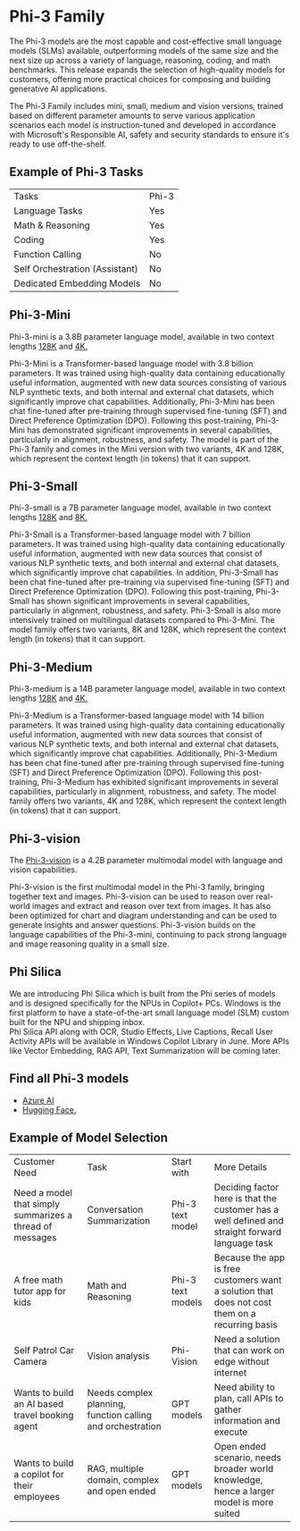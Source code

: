 # **Phi-3 Family**

The Phi-3 models are the most capable and cost-effective small language models (SLMs) available, outperforming models of the same size and the next size up across a variety of language, reasoning, coding, and math benchmarks. This release expands the selection of high-quality models for customers, offering more practical choices for composing and building generative AI applications.

The Phi-3 Family includes mini, small, medium and vision versions, trained based on different parameter amounts to serve various application scenarios each model is instruction-tuned and developed in accordance with Microsoft's Responsible AI, safety and security standards to ensure it's ready to use off-the-shelf.

## Example of Phi-3 Tasks
| | |
|-|-|
|Tasks|Phi-3|
|Language Tasks|Yes|
|Math & Reasoning|Yes|
|Coding|Yes|
|Function Calling|No|
|Self Orchestration (Assistant)|No|
|Dedicated Embedding Models|No|

## **Phi-3-Mini**

Phi-3-mini is a 3.8B parameter language model, available in two context lengths [128K](https://aka.ms/phi3-mini-128k-azure-ai) and [4K.](https://aka.ms/phi3-mini-4k-azure-ai)  

Phi-3-Mini is a Transformer-based language model with 3.8 billion parameters. It was trained using high-quality data containing educationally useful information, augmented with new data sources consisting of various NLP synthetic texts, and both internal and external chat datasets, which significantly improve chat capabilities. Additionally, Phi-3-Mini has been chat fine-tuned after pre-training through supervised fine-tuning (SFT) and Direct Preference Optimization (DPO). Following this post-training, Phi-3-Mini has demonstrated significant improvements in several capabilities, particularly in alignment, robustness, and safety. The model is part of the Phi-3 family and comes in the Mini version with two variants, 4K and 128K, which represent the context length (in tokens) that it can support.

## **Phi-3-Small**

Phi-3-small is a 7B parameter language model, available in two context lengths [128K](https://aka.ms/phi3-small-128k-azure-ai) and [8K.](https://aka.ms/phi3-small-8k-azure-ai)

Phi-3-Small is a Transformer-based language model with 7 billion parameters. It was trained using high-quality data containing educationally useful information, augmented with new data sources that consist of various NLP synthetic texts, and both internal and external chat datasets, which significantly improve chat capabilities. In addition, Phi-3-Small has been chat fine-tuned after pre-training via supervised fine-tuning (SFT) and Direct Preference Optimization (DPO). Following this post-training, Phi-3-Small has shown significant improvements in several capabilities, particularly in alignment, robustness, and safety. Phi-3-Small is also more intensively trained on multilingual datasets compared to Phi-3-Mini. The model family offers two variants, 8K and 128K, which represent the context length (in tokens) that it can support.

## **Phi-3-Medium**

Phi-3-medium is a 14B parameter language model, available in two context lengths [128K](https://aka.ms/phi3-medium-128k-azure-ai) and [4K.](https://aka.ms/phi3-medium-4k-azure-ai)

Phi-3-Medium is a Transformer-based language model with 14 billion parameters. It was trained using high-quality data containing educationally useful information, augmented with new data sources that consist of various NLP synthetic texts, and both internal and external chat datasets, which significantly improve chat capabilities. Additionally, Phi-3-Medium has been chat fine-tuned after pre-training through supervised fine-tuning (SFT) and Direct Preference Optimization (DPO). Following this post-training, Phi-3-Medium has exhibited significant improvements in several capabilities, particularly in alignment, robustness, and safety. The model family offers two variants, 4K and 128K, which represent the context length (in tokens) that it can support.

## **Phi-3-vision**

The [Phi-3-vision](https://aka.ms/phi3-vision-128k-azure-ai) is a 4.2B parameter multimodal model with language and vision capabilities.  

Phi-3-vision is the first multimodal model in the Phi-3 family, bringing together text and images. Phi-3-vision can be used to reason over real-world images and extract and reason over text from images. It has also been optimized for chart and diagram understanding and can be used to generate insights and answer questions. Phi-3-vision builds on the language capabilities of the Phi-3-mini, continuing to pack strong language and image reasoning quality in a small size.  

## **Phi Silica**
We are introducing Phi Silica which is built from the Phi series of models and is designed specifically for the NPUs in Copilot+ PCs. Windows is the first platform to have a state-of-the-art small language model (SLM) custom built for the NPU and shipping inbox.   
Phi Silica API along with OCR, Studio Effects, Live Captions, Recall User Activity APIs will be available in Windows Copilot Library in June. More APIs like Vector Embedding, RAG API, Text Summarization will be coming later. 

## **Find all Phi-3 models** 

- [Azure AI](https://aka.ms/phi3-azure-ai) 
- [Hugging Face.](https://aka.ms/phi3-hf) 

## Example of Model Selection 

| | | | |
|-|-|-|-|
|Customer Need|Task|Start with|More Details|
|Need a model that simply summarizes a thread of messages|Conversation Summarization|Phi-3 text model|Deciding factor here is that the customer has a well defined and straight forward language task|
|A free math tutor app for kids|Math and Reasoning|Phi-3 text models|Because the app is free customers want a solution that does not cost them on a recurring basis |
|Self Patrol Car Camera|Vision analysis|Phi-Vision|Need a solution that can work on edge without internet|
|Wants to build an AI based travel booking agent|Needs complex planning, function calling and orchestration|GPT models|Need ability to plan, call APIs to gather information and execute |
|Wants to build a copilot for their employees|RAG, multiple domain, complex and open ended|GPT models|Open ended scenario, needs broader world knowledge, hence a larger model is more suited|



